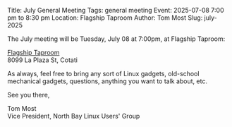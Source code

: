 Title: July General Meeting
Tags: general meeting
Event: 2025-07-08 7:00 pm to 8:30 pm
Location: Flagship Taproom
Author: Tom Most
Slug: july-2025

The July meeting will be Tuesday, July 08 at 7:00pm, at Flagship Taproom:

[Flagship Taproom](https://www.flagshiptaproom.com/cotati)<br>
8099 La Plaza St, Cotati

As always, feel free to bring any sort of Linux gadgets,
old-school mechanical gadgets, questions, anything you want to talk
about, etc.

See you there,

Tom Most<br>
Vice President, North Bay Linux Users' Group
